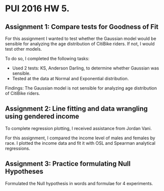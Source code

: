 # PUI 2016 HW 5.

## Assignment 1: Compare tests for Goodness of Fit 
For this assignment I wanted to test whether the Gaussian model would be sensible for analyzing the age distribution of CitiBike riders. If not, I would test other models.

To do so, I completed the following tasks:
- Used 2 tests: KS, Anderson Darling, to determine whether Gaussian was sensible.
- Tested at the data at Normal and Exponential distribution.

Findings: The Gaussian model is not sensible for analyzing age distribution of CitiBike riders. 


## Assignment 2: Line fitting and data wrangling using gendered income 

To complete regression plotting, I received assistance from Jordan Vani. 

For this assignment, I compared the income level of males and females by race. I plotted the income data and fit it with OSL and Spearman analytical regressions. 


## Assignment 3: Practice formulating Null Hypotheses

Formulated the Null hypothesis in words and formulae for 4 experiments. 
